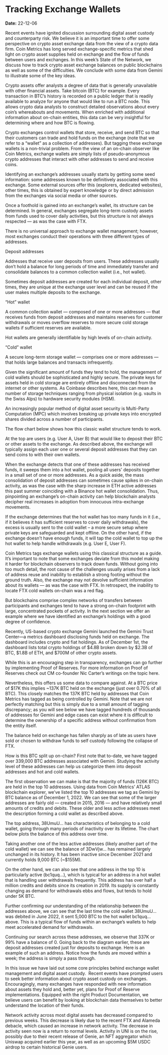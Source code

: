 # Tracking Exchange Wallets

**Date:** 22-12-06

Recent events have ignited discussion surrounding digital asset custody and counterparty risk. We believe it is an important time to offer some perspective on crypto asset exchange data from the view of a crypto data firm. Coin Metrics has long served exchange-specific metrics that shed light on crypto asset supplies held on exchange and the flow of funds between users and exchanges. In this week’s State of the Network, we discuss how to track crypto asset exchange balances on public blockchains as well as some of the difficulties. We conclude with some data from Gemini to illustrate some of the key ideas.

Crypto assets offer analysts a degree of data that is generally unavailable with other financial assets. Take bitcoin (BTC) for example. Every transaction in BTC’s history is recorded on a public ledger that is readily available to analyze for anyone that would like to run a BTC node. This allows crypto data analysts to construct detailed observations about every coin’s whereabouts and movements. When enriched with additional information about on-chain entities, this data can be very insightful for determining where and how BTC is flowing.

Crypto exchanges control wallets that store, receive, and send BTC so that their customers can trade and hold funds on the exchange (note that we refer to a “wallet” as a collection of addresses). But tagging these exchange wallets is a non-trivial problem. From the view of an on-chain observer like Coin Metrics, exchange wallets are simply lists of pseudo-anonymous crypto addresses that interact with other addresses to send and receive coins.

Identifying an exchange’s addresses usually starts by getting some seed information: some addresses known to be definitively associated with this exchange. Some external sources offer this (explorers, dedicated websites), other times, this is obtained by expert knowledge or by direct admission from the exchanges via social media or other sources.

Once a foothold is gained into an exchange’s wallet, its structure can be determined. In general, exchanges segregate long-term custody assets from funds used to cover daily activities, but this structure is not always respected — as was the case with FTX.

There is no universal approach to exchange wallet management; however, most exchanges conduct their operations with three different types of addresses.

Deposit addresses

Addresses that receive user deposits from users. These addresses usually don’t hold a balance for long periods of time and immediately transfer and consolidate balances to a common collection wallet (i.e., hot wallet).

Sometimes deposit addresses are created for each individual deposit, other times, they are unique at the exchange user level and can be reused if the user makes multiple deposits to the exchange.

“Hot” wallet

A common collection wallet — composed of one or more addresses — that receives funds from deposit addresses and maintains reserves for customer withdrawals or moves overflow reserves to more secure cold storage wallets if sufficient reserves are available.

Hot wallets are generally identifiable by high levels of on-chain activity.

“Cold” wallet

A secure long-term storage wallet — comprises one or more addresses — that holds large balances and transacts infrequently.

Given the significant amount of funds they tend to hold, the management of cold wallets should be sophisticated and highly secure. The private keys for assets held in cold storage are entirely offline and disconnected from the internet or other systems. As Coinbase describes here, this can mean a number of storage techniques ranging from physical isolation (e.g. vaults in the Swiss Alps) to hardware security modules (HSM).

An increasingly popular method of digital asset security is Multi-Party Computation (MPC) which involves breaking up private keys into encrypted shares divided across a number of participants.

The flow chart below shows how this classic wallet structure tends to work.

At the top are users (e.g. User A, User B) that would like to deposit their BTC or other assets to the exchange. As described above, the exchange will typically assign each user one or several deposit addresses that they can send coins to with their own wallets.

When the exchange detects that one of these addresses has received funds, it sweeps them into a hot wallet, pooling all users' deposits together in a small set of one or more addresses. As a quick aside, the mass consolidation of deposit addresses can sometimes cause spikes in on-chain activity, as was the case with the sharp increase in ETH active addresses this past summer coinciding with a Binance hot wallet consolidation. Thus, pinpointing an exchange’s on-chain activity can help blockchain analysts decipher real increases in adoption from innocuous intra-exchange movements.

If the exchange determines that the hot wallet has too many funds in it (i.e., if it believes it has sufficient reserves to cover daily withdrawals), the excess is usually sent to the cold wallet – a more secure setup where private keys are safeguarded and kept offline. On the other hand, if the exchange doesn’t have enough funds, it will tap the cold wallet to top up the hot wallet to help handle withdrawals (e.g. User E, User F).

Coin Metrics tags exchange wallets using this classical structure as a guide. It’s important to note that some exchanges deviate from this model making it harder for blockchain observers to track down funds. Without going into too much detail, the root cause of the challenges usually arises from a lack of address reuse and inability to establish a strong footing without the ground truth. Also, the exchange may not devolve sufficient information about its wallets — as was the case with FTX. In retrospect, the inability to locate FTX cold wallets on-chain was a red flag.

But blockchains comprise complex networks of transfers between participants and exchanges tend to have a strong on-chain footprint with large, concentrated pockets of activity. In the next section we offer an example where we have identified an exchange’s holdings with a good degree of confidence.

Recently, US-based crypto exchange Gemini launched the Gemini Trust Center—a metrics dashboard disclosing funds held on exchange. The dashboard includes crypto and fiat holdings. As of December 1st, the dashboard lists total crypto holdings of $4.8B broken down by $2.3B of BTC, $1.8B of ETH, and $700M of other crypto assets.

While this is an encouraging step in transparency, exchanges can go further by implementing Proof of Reserves. For more information on Proof of Reserves check out CM co-founder Nic Carter’s writings on the topic here.

Nevertheless, this offers us some data to compare against. At a BTC price of $17K this implies ~137K BTC held on the exchange (just over 0.70% of all BTC). This closely matches the 137K BTC held by addresses that Coin Metrics has tagged as being controlled by Gemini. Note that we are not perfectly matching but this is simply due to a small amount of tagging discrepancy; as you will see below we have tagged hundreds of thousands of addresses for Gemini and edge cases can exist where it is difficult to determine the ownership of a specific address without confirmation from the entity itself.

The balance held on exchange has fallen sharply as of late as users have sold or chosen to withdraw funds to self custody following the collapse of FTX.

How is this BTC split up on-chain? First note that to-date, we have tagged over 339,000 BTC addresses associated with Gemini. Studying the activity level of these addresses can help us categorize them into deposit addresses and hot and cold wallets.

The first observation we can make is that the majority of funds (126K BTC) are held in the top 10 addresses. Using data from Coin Metrics’ ATLAS blockchain explorer, we’ve listed the top 10 addresses we tag as Gemini by BTC balance as of December 1, 2022. We can see that some of the larger addresses are fairly old — created in 2015, 2016 — and have relatively small amounts of credits and debits. These older and less active addresses meet the description forming a cold wallet as described above.

The top address, 38UmuU… has characteristics of belonging to a cold wallet, going through many periods of inactivity over its lifetime. The chart below plots the balance of this address over time.

Taking another one of the less active addresses (likely another part of the cold wallet) we can see the balance of 3DwVjw… has remained largely unchanged in its history. It has been inactive since December 2021 and currently holds 9,000 BTC (~$155M).

On the other hand, we can also see that one address in the top 10 is particularly active (bc1quq…), which is typical for an address in a hot wallet that is handling user withdrawals frequently. This address has over half a million credits and debits since its creation in 2019. Its supply is constantly changing as demand for withdrawals ebbs and flows, but tends to hold under 5K BTC.

Further confirming our understanding of the relationship between the addresses above, we can see that the last time the cold wallet 38UmuU… was debited in June 2022, it sent 5,000 BTC to the hot wallet bc1quq… above. This is a typical flow of funds within an exchange’s wallets to help meet accelerated demand for withdrawals.

Continuing our search across these addresses, we observe that 337K or 99% have a balance of 0. Going back to the diagram earlier, these are deposit addresses created just for deposits to exchange. Here is an example of such an address. Notice how the funds are moved within a week; the address is simply a pass through.

In this issue we have laid out some core principles behind exchange wallet management and digital asset custody.  Recent events have prompted users to seek better information about crypto asset custody on exchanges. Encouragingly, many exchanges have responded with new information about assets they hold and, better yet, plans for Proof of Reserve implementations. Equipped with the right Product Documentation, we believe users can benefit by looking at blockchain data themselves to better understand the location of their funds.

Network activity across most digital assets has decreased compared to previous weeks. This decrease is likely due to the recent FTX and Alameda debacle, which caused an increase in network activity. The decrease in activity seen now is a return to normal levels. Activity in UNI is on the rise, possibly due to their recent release of Genie, an NFT aggregator which Uniswap acquired earlier this year, as well as an upcoming $5M USDC airdrop to certain historical Genie users.